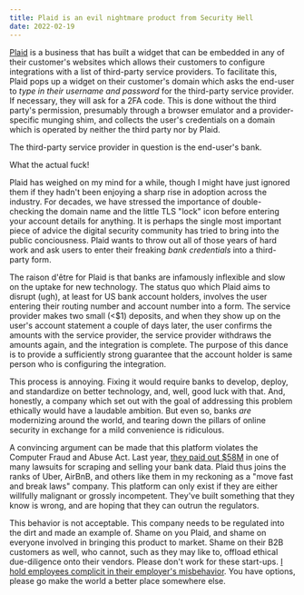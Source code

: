 ```yaml
---
title: Plaid is an evil nightmare product from Security Hell
date: 2022-02-19
---
```


[Plaid] is a business that has built a widget that can be embedded in any of
their customer's websites which allows their customers to configure integrations
with a list of third-party service providers. To facilitate this, Plaid pops up
a widget on their customer's domain which asks the end-user to *type in their
username and password* for the third-party service provider. If necessary, they
will ask for a 2FA code. This is done without the third party's permission,
presumably through a browser emulator and a provider-specific munging shim, and
collects the user's credentials on a domain which is operated by neither the
third party nor by Plaid.

[Plaid]: https://plaid.com

The third-party service provider in question is the end-user's bank.

What the actual fuck!

Plaid has weighed on my mind for a while, though I might have just ignored them
if they hadn't been enjoying a sharp rise in adoption across the industry. For
decades, we have stressed the importance of double-checking the domain name and
the little TLS "lock" icon before entering your account details for anything. It
is perhaps the single most important piece of advice the digital security
community has tried to bring into the public conciousness. Plaid wants to throw
out all of those years of hard work and ask users to enter their freaking *bank
credentials* into a third-party form.

The raison d'être for Plaid is that banks are infamously inflexible and slow on
the uptake for new technology. The status quo which Plaid aims to disrupt (ugh),
at least for US bank account holders, involves the user entering their routing
number and account number into a form. The service provider makes two small
(\<$1) deposits, and when they show up on the user's account statement a couple
of days later, the user confirms the amounts with the service provider, the
service provider withdraws the amounts again, and the integration is complete.
The purpose of this dance is to provide a sufficiently strong guarantee that the
account holder is same person who is configuring the integration.

This process is annoying. Fixing it would require banks to develop, deploy, and
standardize on better technology, and, well, good luck with that. And, honestly,
a company which set out with the goal of addressing this problem ethically would
have a laudable ambition. But even so, banks *are* modernizing around the world,
and tearing down the pillars of online security in exchange for a mild
convenience is ridiculous.

A convincing argument can be made that this platform violates the Computer Fraud
and Abuse Act. Last year, [they paid out $58M][1] in one of many lawsuits for
scraping and selling your bank data. Plaid thus joins the ranks of Uber, AirBnB,
and others like them in my reckoning as a "move fast and break laws" company.
This platform can only exist if they are either willfully malignant or grossly
incompetent. They've built something that they know is wrong, and are hoping
that they can outrun the regulators.

[1]: https://www.jurist.org/news/2021/08/plaid-agrees-to-pay-58-million-in-data-privacy-class-action-lawsuit/

This behavior is not acceptable. This company needs to be regulated into the
dirt and made an example of. Shame on you Plaid, and shame on everyone involved
in bringing this product to market. Shame on their B2B customers as well, who
cannot, such as they may like to, offload ethical due-diligence onto their
vendors. Please don't work for these start-ups. [I hold employees complicit in
their employer's misbehavior][0]. You have options, please go make the world a
better place somewhere else.

[0]: https://drewdevault.com/2020/05/05/We-are-complicit-in-our-employers-deeds.html
